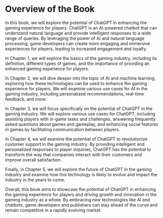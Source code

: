 Overview of the Book
==================================

In this book, we will explore the potential of ChatGPT in enhancing the gaming experience for players. ChatGPT is an AI-powered chatbot that can understand natural language and provide intelligent responses to a wide range of queries. By leveraging the power of AI and natural language processing, game developers can create more engaging and immersive experiences for players, leading to increased engagement and loyalty.

In Chapter 1, we will explore the basics of the gaming industry, including its definition, different types of games, and the importance of providing an enhanced gaming experience for players.

In Chapter 2, we will dive deeper into the topic of AI and machine learning, exploring how these technologies can be used to enhance the gaming experience for players. We will examine various use cases for AI in the gaming industry, including personalized recommendations, real-time feedback, and more.

In Chapter 3, we will focus specifically on the potential of ChatGPT in the gaming industry. We will explore various use cases for ChatGPT, including assisting players with in-game tasks and challenges, answering frequently asked questions about games and gameplay, and enhancing social features in games by facilitating communication between players.

In Chapter 4, we will examine the potential of ChatGPT to revolutionize customer support in the gaming industry. By providing intelligent and personalized responses to player inquiries, ChatGPT has the potential to transform the way that companies interact with their customers and improve overall satisfaction.

Finally, in Chapter 5, we will explore the future of ChatGPT in the gaming industry and examine how this technology is likely to evolve and impact the industry in the years to come.

Overall, this book aims to showcase the potential of ChatGPT in enhancing the gaming experience for players and driving growth and innovation in the gaming industry as a whole. By embracing new technologies like AI and chatbots, game developers and publishers can stay ahead of the curve and remain competitive in a rapidly evolving market.
